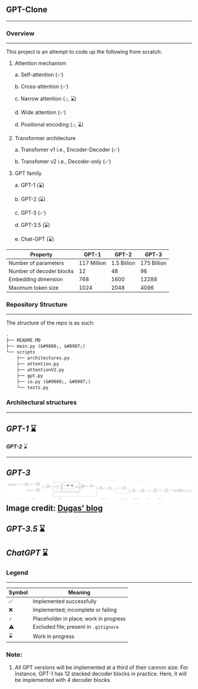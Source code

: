 ## GPT-Clone

---

### Overview

---
This project is an attempt to code up the following from scratch:

1. Attention mechanism
    
    a. Self-attention (&#9989;)

    b. Cross-attention (&#9989;)

    c. Narrow attention (&#9083;, &#8987;)

    d. Wide attention (&#9989;)
    
    d. Positional encoding (&#9083;, &#8987;)


2. Transformer architecture

    a. Transfomer v1 i.e., Encoder-Decoder (&#9989;)

    b. Transfomer v2 i.e., Decoder-only (&#9989;)


3. GPT family

   a. GPT-1 (&#8987;)
   
   b. GPT-2 (&#8987;)
   
   c. GPT-3 (&#9989;)

   d. GPT-3.5 (&#8987;)
   
   e. Chat-GPT (&#8987;)



| Property                 | GPT-1       | GPT-2       | GPT-3       |
|--------------------------|-------------|-------------|-------------|
| Number of parameters     | 117 Million | 1.5 Billion | 175 Billion |
| Number of decoder blocks | 12          | 48          | 96          |
| Embedding dimension      | 768         | 1600        | 12288       |
| Maximum token size       | 1024        | 2048        | 4096        |

### Repository Structure

---

The structure of the repo is as such:

```text
.
├── README.MD
├── main.py (&#9888;, &#8987;)
└── scripts
    ├── architectures.py
    ├── attention.py
    ├── attentionV2.py
    ├── gpt.py
    ├── io.py (&#9888;, &#8987;)
    └── tests.py
```

### Architectural structures

---

***GPT-1***
&#8987;
---
***GPT-2***
&#8987;

---
***GPT-3***
<a href="https://dugas.ch/artificial_curiosity/img/GPT_architecture/fullarch.png">![Full size](assets/gpt-arch.png)</a>
**Image credit**: [Dugas' blog](https://dugas.ch/artificial_curiosity/GPT_architecture.html)
---

***GPT-3.5***
&#8987;
---
***ChatGPT***
&#8987;
---

### Legend

---

| Symbol   | Meaning                                |
|----------|----------------------------------------|
| &#9989;  | Implemented successfully               |
| &#10060; | Implemented; incomplete or failing     |
| &#9083;  | Placeholder in place; work in progress |
| &#9888;  | Excluded file; present in `.gitignore` |
| &#8987;  | Work in progress                       |

### Note:

1. All GPT versions will be implemented at a third of their cannon size. For instance, GPT-1 has 12 stacked decoder blocks in practice. Here, it will be implemented with 4 decoder blocks.

